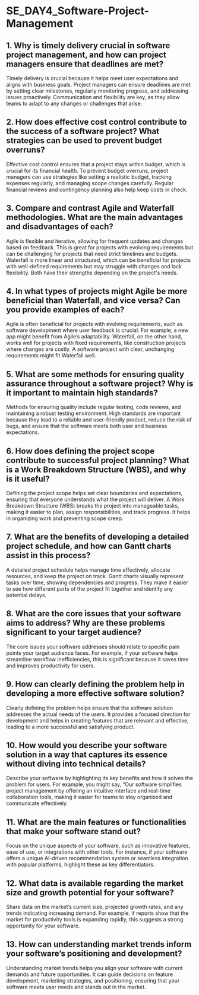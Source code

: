 # SE_DAY4_Software-Project-Management
## 1. Why is timely delivery crucial in software project management, and how can project managers ensure that deadlines are met?
 Timely delivery is crucial because it helps meet user expectations and aligns with business goals. Project managers can ensure deadlines are met by setting clear milestones, regularly monitoring progress, and addressing issues proactively. Communication and flexibility are key, as they allow teams to adapt to any changes or challenges that arise.

## 2. How does effective cost control contribute to the success of a software project? What strategies can be used to prevent budget overruns?
 Effective cost control ensures that a project stays within budget, which is crucial for its financial health. To prevent budget overruns, project managers can use strategies like setting a realistic budget, tracking expenses regularly, and managing scope changes carefully. Regular financial reviews and contingency planning also help keep costs in check.

## 3. Compare and contrast Agile and Waterfall methodologies. What are the main advantages and disadvantages of each?
Agile is flexible and iterative, allowing for frequent updates and changes based on feedback. This is great for projects with evolving requirements but can be challenging for projects that need strict timelines and budgets. Waterfall is more linear and structured, which can be beneficial for projects with well-defined requirements but may struggle with changes and lack flexibility. Both have their strengths depending on the project's needs.

## 4. In what types of projects might Agile be more beneficial than Waterfall, and vice versa? Can you provide examples of each?
Agile is often beneficial for projects with evolving requirements, such as software development where user feedback is crucial. For example, a new app might benefit from Agile’s adaptability. Waterfall, on the other hand, works well for projects with fixed requirements, like construction projects where changes are costly. A software project with clear, unchanging requirements might fit Waterfall well.

## 5. What are some methods for ensuring quality assurance throughout a software project? Why is it important to maintain high standards?
 Methods for ensuring quality include regular testing, code reviews, and maintaining a robust testing environment. High standards are important because they lead to a reliable and user-friendly product, reduce the risk of bugs, and ensure that the software meets both user and business expectations.

## 6. How does defining the project scope contribute to successful project planning? What is a Work Breakdown Structure (WBS), and why is it useful?
 Defining the project scope helps set clear boundaries and expectations, ensuring that everyone understands what the project will deliver. A Work Breakdown Structure (WBS) breaks the project into manageable tasks, making it easier to plan, assign responsibilities, and track progress. It helps in organizing work and preventing scope creep.

## 7. What are the benefits of developing a detailed project schedule, and how can Gantt charts assist in this process?
A detailed project schedule helps manage time effectively, allocate resources, and keep the project on track. Gantt charts visually represent tasks over time, showing dependencies and progress. They make it easier to see how different parts of the project fit together and identify any potential delays.


## 8. What are the core issues that your software aims to address? Why are these problems significant to your target audience?
 The core issues your software addresses should relate to specific pain points your target audience faces. For example, if your software helps streamline workflow inefficiencies, this is significant because it saves time and improves productivity for users.

## 9. How can clearly defining the problem help in developing a more effective software solution?
Clearly defining the problem helps ensure that the software solution addresses the actual needs of the users. It provides a focused direction for development and helps in creating features that are relevant and effective, leading to a more successful and satisfying product.

## 10. How would you describe your software solution in a way that captures its essence without diving into technical details?
Describe your software by highlighting its key benefits and how it solves the problem for users. For example, you might say, “Our software simplifies project management by offering an intuitive interface and real-time collaboration tools, making it easier for teams to stay organized and communicate effectively.

## 11. What are the main features or functionalities that make your software stand out?
Focus on the unique aspects of your software, such as innovative features, ease of use, or integrations with other tools. For instance, if your software offers a unique AI-driven recommendation system or seamless integration with popular platforms, highlight these as key differentiators.


## 12. What data is available regarding the market size and growth potential for your software?
Share data on the market’s current size, projected growth rates, and any trends indicating increasing demand. For example, if reports show that the market for productivity tools is expanding rapidly, this suggests a strong opportunity for your software.

## 13. How can understanding market trends inform your software’s positioning and development?
Understanding market trends helps you align your software with current demands and future opportunities. It can guide decisions on feature development, marketing strategies, and positioning, ensuring that your software meets user needs and stands out in the market.






